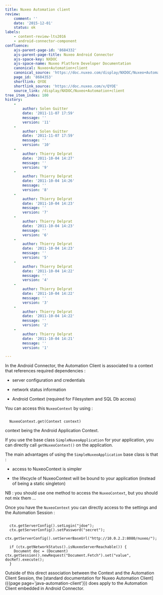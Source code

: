 ```yaml
---
title: Nuxeo Automation client
review:
    comment: ''
    date: '2015-12-01'
    status: ok
labels:
    - content-review-lts2016
    - android-connector-component
confluence:
    ajs-parent-page-id: '8684332'
    ajs-parent-page-title: Nuxeo Android Connector
    ajs-space-key: NXDOC
    ajs-space-name: Nuxeo Platform Developer Documentation
    canonical: Nuxeo+Automation+client
    canonical_source: 'https://doc.nuxeo.com/display/NXDOC/Nuxeo+Automation+client'
    page_id: '8684353'
    shortlink: QYOE
    shortlink_source: 'https://doc.nuxeo.com/x/QYOE'
    source_link: /display/NXDOC/Nuxeo+Automation+client
tree_item_index: 100
history:
    -
        author: Solen Guitter
        date: '2011-11-07 17:59'
        message: ''
        version: '11'
    -
        author: Solen Guitter
        date: '2011-11-07 17:59'
        message: ''
        version: '10'
    -
        author: Thierry Delprat
        date: '2011-10-04 14:27'
        message: ''
        version: '9'
    -
        author: Thierry Delprat
        date: '2011-10-04 14:26'
        message: ''
        version: '8'
    -
        author: Thierry Delprat
        date: '2011-10-04 14:23'
        message: ''
        version: '7'
    -
        author: Thierry Delprat
        date: '2011-10-04 14:23'
        message: ''
        version: '6'
    -
        author: Thierry Delprat
        date: '2011-10-04 14:23'
        message: ''
        version: '5'
    -
        author: Thierry Delprat
        date: '2011-10-04 14:22'
        message: ''
        version: '4'
    -
        author: Thierry Delprat
        date: '2011-10-04 14:22'
        message: ''
        version: '3'
    -
        author: Thierry Delprat
        date: '2011-10-04 14:22'
        message: ''
        version: '2'
    -
        author: Thierry Delprat
        date: '2011-10-04 14:21'
        message: ''
        version: '1'

---
```

In the Android Connector, the Automation Client is associated to a context that references required dependencies :

*   server configuration and credentials

*   network status information

*   Android Context (required for Filesystem and SQL Db access)

You can access this `NuxeoContext` by using :

```

  NuxeoContext.get(Context context)

```

context being the Android Application Context.

If you use the base class `SimpleNuxeoApplication` for your application, you can directly call `getNuxeoContext()` on the application.

The main advantages of using the `SimpleNuxeoApplication` base class is that :

*   access to NuxeoContext is simpler

*   the lifecycle of NuxeoContext will be bound to your application (instead of being a static singleton)

NB : you should use one method to access the `NuxeoContext`, but you should not mix them ...

Once you have the `NuxeoContext` you can directly access to the settings and the Automation Session :

```

  ctx.getServerConfig().setLogin("jdoe");
  ctx.getServerConfig().setPassword("secret");
  ctx.getServerConfig().setServerBaseUrl("http://10.0.2.2:8080/nuxeo/");

  if (ctx.getNetworkStatus().isNuxeoServerReachable()) {
    Document doc = (Document) ctx.getSession().newRequest("Document.Fetch").set("value", docRef).execute();
  }

```

Outside of this direct association between the Context and the Automation Client Session, the [standard documentation for Nuxeo Automation Client]({{page page='java-automation-client'}}) does apply to the Automation Client embedded in Android Connector.
